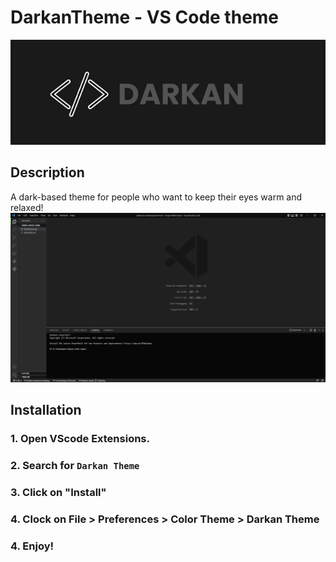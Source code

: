 
# DarkanTheme - VS Code theme

![Logo](https://github.com/ShayanDJ65/Darkan-Theme-VScode/blob/main/Darkan%20(1).png?raw=true)


## Description
A dark-based theme for people who want to keep their eyes warm and relaxed!
![Logo](https://github.com/ShayanDJ65/Darkan-Theme-VScode/blob/main/Screenshot.png?raw=true)


## Installation
### 1. Open VScode Extensions.
### 2. Search for `Darkan Theme`
### 3. Click on "Install"
### 4. Clock on File > Preferences > Color Theme > Darkan Theme
### 4. Enjoy!